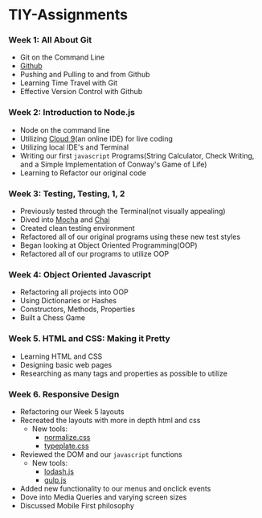 TIY-Assignments
===============

### Week 1: All About Git
  * Git on the Command Line
  * [Github](https://github.com/)
  * Pushing and Pulling to and from Github
  * Learning Time Travel with Git
  * Effective Version Control with Github

### Week 2: Introduction to Node.js
  * Node on the command line
  * Utilizing [Cloud 9](https://c9.io/)(an online IDE) for live coding
  * Utilizing local IDE's and Terminal
  * Writing our first `javascript` Programs(String Calculator, Check Writing, and a Simple Implementation of Conway's Game of Life)
  * Learning to Refactor our original code

### Week 3: Testing, Testing, 1, 2
  * Previously tested through the Terminal(not visually appealing)
  * Dived into [Mocha](http://visionmedia.github.io/mocha/) and [Chai](http://chaijs.com/)
  * Created clean testing environment
  * Refactored all of our original programs using these new test styles
  * Began looking at Object Oriented Programming(OOP)
  * Refactored all of our programs to utilize OOP

### Week 4: Object Oriented Javascript
  * Refactoring all projects into OOP
  * Using Dictionaries or Hashes
  * Constructors, Methods, Properties
  * Built a Chess Game

### Week 5. HTML and CSS: Making it Pretty
  * Learning HTML and CSS
  * Designing basic web pages
  * Researching as many tags and properties as possible to utilize

### Week 6. Responsive Design
  * Refactoring our Week 5 layouts
  * Recreated the layouts with more in depth html and css
    * New tools:
      * [normalize.css](http://necolas.github.io/normalize.css/)
      * [typeplate.css](http://typeplate.com/)
  * Reviewed the DOM and our `javascript` functions
    * New tools:
      * [lodash.js](https://lodash.com/)
      * [gulp.js](http://gulpjs.com/)
  * Added new functionality to our menus and onclick events
  * Dove into Media Queries and varying screen sizes
  * Discussed Mobile First philosophy
